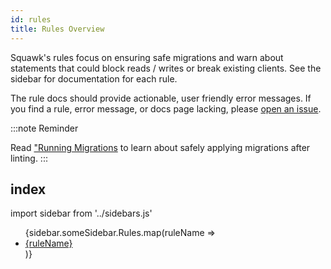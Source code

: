 ```yaml
---
id: rules
title: Rules Overview
---
```


Squawk's rules focus on ensuring safe migrations and warn about statements that could block reads / writes or break existing clients. See the sidebar for documentation for each rule.

The rule docs should provide actionable, user friendly error messages. If you find a rule, error message, or docs page lacking, please [open an issue](https://github.com/sbdchd/squawk/issues/new).


:::note Reminder

Read ["Running Migrations](./safe_migrations.md) to learn about safely applying migrations after linting.
:::

## index
import sidebar from '../sidebars.js'

<ul>
{sidebar.someSidebar.Rules.map(ruleName => <li key={ruleName}><a href={`/docs/${ruleName}`}>{ruleName}</a></li>)}
</ul>
